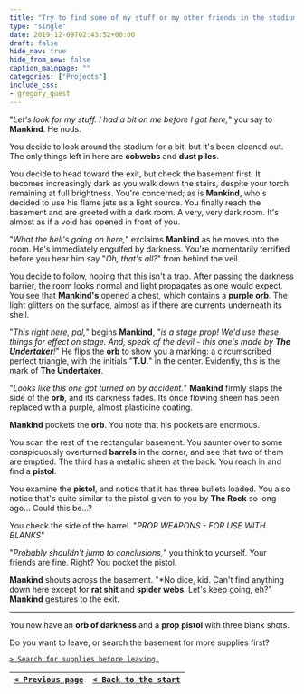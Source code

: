 ```yaml
---
title: "Try to find some of my stuff or my other friends in the stadium."
type: "single"
date: 2019-12-09T02:43:52+00:00
draft: false
hide_nav: true
hide_from_new: false
caption_mainpage: ""
categories: ["Projects"]
include_css:
- gregory_quest
---
```


"*Let's look for my stuff. I had a bit on me before I got here,*" you say to **Mankind**. He nods.

You decide to look around the stadium for a bit, but it's been cleaned out. The only things left in here are **cobwebs** and **dust piles**.

You decide to head toward the exit, but check the basement first. It becomes increasingly dark as you walk down the stairs, despite your torch remaining at full brightness. You're concerned; as is **Mankind**, who's decided to use his flame jets as a light source. You finally reach the basement and are greeted with a dark room. A very, very dark room. It's almost as if a void has opened in front of you.

"*What the hell's going on here,*" exclaims **Mankind** as he moves into the room. He's immediately engulfed by darkness. You're momentarily terrified before you hear him say "*Oh, that's all?*" from behind the veil.

You decide to follow, hoping that this isn't a trap. After passing the darkness barrier, the room looks normal and light propagates as one would expect. You see that **Mankind's** opened a chest, which contains a **purple orb**. The light glitters on the surface, almost as if there are currents underneath its shell.

"*This right here, pal,*" begins **Mankind**, "*is a stage prop! We'd use these things for effect on stage. And, speak of the devil - this one's made by **The Undertaker**!*" He flips the **orb** to show you a marking: a circumscribed perfect triangle, with the initials "**T.U.**" in the center. Evidently, this is the mark of **The Undertaker**.

"*Looks like this one got turned on by accident.*" **Mankind** firmly slaps the side of the **orb**, and its darkness fades. Its once flowing sheen has been replaced with a purple, almost plasticine coating.

**Mankind** pockets the **orb**. You note that his pockets are enormous.

You scan the rest of the rectangular basement. You saunter over to some conspicuously overturned **barrels** in the corner, and see that two of them are emptied. The third has a metallic sheen at the back. You reach in and find a **pistol**.

You examine the **pistol**, and notice that it has three bullets loaded. You also notice that's quite similar to the pistol given to you by **The Rock** so long ago... Could this be...?

You check the side of the barrel. "*PROP WEAPONS - FOR USE WITH BLANKS*"

"*Probably shouldn't jump to conclusions,*" you think to yourself. Your friends are fine. Right? You pocket the pistol.

**Mankind** shouts across the basement. "*No dice, kid. Can't find anything down here except for **rat shit** and **spider webs**. Let's keep going, eh?" **Mankind** gestures to the exit.

---

You now have an **orb of darkness** and a **prop pistol** with three blank shots.

Do you want to leave, or search the basement for more supplies first?

[``> Search for supplies before leaving.``](../36)

|[``< Previous page``](../34)|[``< Back to the start``](../)|
|---|---|